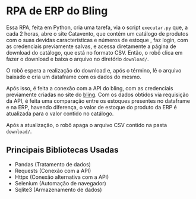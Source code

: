 # RPA de ERP do Bling
Essa RPA, feita em Python, cria uma tarefa, via o script `executar.py` que, a cada 2 horas, abre o site Catavento, que contém um catálogo de produtos com o suas devidas características e números de estoque
, faz login, com as credenciais previamente salvas, e acessa diretamente a página de download do catálogo, que está no formato CSV. Então, o robô clica em fazer o download e baixa o arquivo 
no diretório `download/`.<p>
O robô espera a realização do download e, após o término, lê o arquivo baixado e cria um dataframe com os dados do mesmo.<p>
Após isso, é feita a conexão com a API do bling, com as credenciais previamente criadas no site do [bling](https://www.bling.com.br/). Com os dados obtidos via requisição da API, é feita uma
comparação entre os estoques presentes no dataframe e na ERP, havendo diferença, o valor de estoque do produto da ERP é atualizada para o valor contido no catálogo.<p>
Após a atualização, o robô apaga o arquivo CSV contido na pasta `download/`.<p>

## Principais Bibliotecas Usadas
- Pandas (Tratamento de dados)
- Requests (Conexão com a API)
- Httpx (Conexão alternativa com a API)
- Selenium (Automação de navegador)
- Sqlite3 (Armazenamento de dados)
